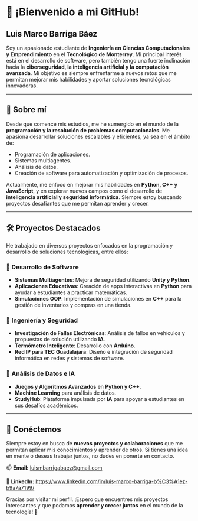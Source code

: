 # 🚀 ¡Bienvenido a mi GitHub!

## Luis Marco Barriga Báez

Soy un apasionado estudiante de **Ingeniería en Ciencias Computacionales y Emprendimiento** en el **Tecnológico de Monterrey**. Mi principal interés está en el desarrollo de software, pero también tengo una fuerte inclinación hacia la **ciberseguridad, la inteligencia artificial y la computación avanzada**. Mi objetivo es siempre enfrentarme a nuevos retos que me permitan mejorar mis habilidades y aportar soluciones tecnológicas innovadoras.

---

## 💬 Sobre mí
Desde que comencé mis estudios, me he sumergido en el mundo de la **programación y la resolución de problemas computacionales**. Me apasiona desarrollar soluciones escalables y eficientes, ya sea en el ámbito de:

- Programación de aplicaciones.
- Sistemas multiagentes.
- Análisis de datos.
- Creación de software para automatización y optimización de procesos.

Actualmente, me enfoco en mejorar mis habilidades en **Python, C++ y JavaScript**, y en explorar nuevos campos como el desarrollo de **inteligencia artificial y seguridad informática**. Siempre estoy buscando proyectos desafiantes que me permitan aprender y crecer.

---

## 🛠️ Proyectos Destacados
He trabajado en diversos proyectos enfocados en la programación y desarrollo de soluciones tecnológicas, entre ellos:

### 🔹 Desarrollo de Software
- **Sistemas Multiagentes**: Mejora de seguridad utilizando **Unity y Python**.
- **Aplicaciones Educativas**: Creación de apps interactivas en **Python** para ayudar a estudiantes a practicar matemáticas.
- **Simulaciones OOP**: Implementación de simulaciones en **C++** para la gestión de inventarios y compras en una tienda.

### 🔹 Ingeniería y Seguridad
- **Investigación de Fallas Electrónicas**: Análisis de fallos en vehículos y propuestas de solución utilizando **IA**.
- **Termómetro Inteligente**: Desarrollo con **Arduino**.
- **Red IP para TEC Guadalajara**: Diseño e integración de seguridad informática en redes y sistemas de software.

### 🔹 Análisis de Datos e IA
- **Juegos y Algoritmos Avanzados** en **Python y C++**.
- **Machine Learning** para análisis de datos.
- **StudyHub**: Plataforma impulsada por **IA** para apoyar a estudiantes en sus desafíos académicos.

---

## 🔗 Conéctemos
Siempre estoy en busca de **nuevos proyectos y colaboraciones** que me permitan aplicar mis conocimientos y aprender de otros. Si tienes una idea en mente o deseas trabajar juntos, no dudes en ponerte en contacto.

📫 **Email:** luismbarrigabaez@gmail.com

📌 **LinkedIn:** https://www.linkedin.com/in/luis-marco-barriga-b%C3%A1ez-b9a7a7199/

Gracias por visitar mi perfil. ¡Espero que encuentres mis proyectos interesantes y que podamos **aprender y crecer juntos** en el mundo de la tecnología! 🚀
